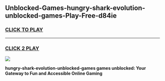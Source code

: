 
## Unblocked-Games-hungry-shark-evolution-unblocked-games-Play-Free-d84ie
<h3>
<a href="https://premium76.site?title=hungry-shark-evolution-unblocked-games&ref=17A">CLICK TO PLAY</a></h3>
<hr>

<h3>
<a href="https://premium76.site?title=hungry-shark-evolution-unblocked-games&ref=17A">CLICK 2 PLAY</a>
  
</h3>

<a href="https://premium76.site?title=hungry-shark-evolution-unblocked-games&ref=17A"><img src="https://clearcache.store/games.png"></a>


**hungry-shark-evolution-unblocked-games games unblocked: Your Gateway to Fun and Accessible Online Gaming**
